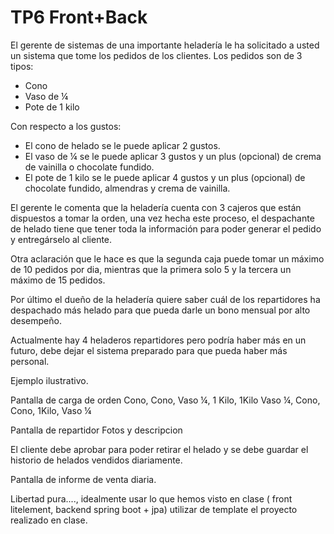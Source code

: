 # TP6 Front+Back

El gerente de sistemas de una importante heladería le ha solicitado a usted un sistema que tome los pedidos de los clientes.
Los pedidos son de 3 tipos:
- Cono 
- Vaso de ¼ 
- Pote de 1 kilo

Con respecto a los gustos: 
- El cono de helado se le puede aplicar 2 gustos. 
- El vaso de ¼ se le puede aplicar 3 gustos y un plus (opcional) de crema de vainilla o chocolate fundido. 
- El pote de 1 kilo se le puede aplicar 4 gustos y un plus (opcional) de chocolate fundido, almendras y crema de vainilla.

El gerente le comenta que la heladería cuenta con 3 cajeros que están dispuestos a tomar la orden, una vez hecha este proceso, el despachante de helado tiene que tener toda la información para poder generar el pedido y entregárselo al cliente.

Otra aclaración que le hace es que la segunda caja puede tomar un máximo de 10 pedidos por dia, mientras que la primera solo 5 y la tercera un máximo de 15 pedidos.

Por último el dueño de la heladería quiere saber cuál de los repartidores ha despachado más helado para que pueda darle un bono mensual por alto desempeño. 

Actualmente hay 4 heladeros repartidores pero podría haber más en un futuro, debe dejar el sistema preparado para que pueda haber más personal.

Ejemplo ilustrativo.

Pantalla de carga de orden
Cono, Cono, Vaso ¼, 1 Kilo, 1Kilo
Vaso ¼, Cono, Cono, 1Kilo, Vaso ¼

Pantalla de repartidor
Fotos y descripcion

El cliente debe aprobar para poder retirar el helado y se debe guardar el historio de helados vendidos diariamente. 

Pantalla de informe de venta diaria.

Libertad pura...., idealmente usar lo que hemos visto en clase ( front litelement, backend spring boot + jpa) utilizar de template el proyecto realizado en clase.
